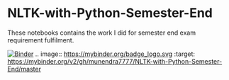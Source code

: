 # NLTK-with-Python-Semester-End
These notebooks contains the work I did for semester end exam requirement fulfilment.

[![Binder](https://mybinder.org/badge_logo.svg)](https://mybinder.org/v2/gh/munendra7777/NLTK-with-Python-Semester-End/master)
.. image:: https://mybinder.org/badge_logo.svg :target: https://mybinder.org/v2/gh/munendra7777/NLTK-with-Python-Semester-End/master
